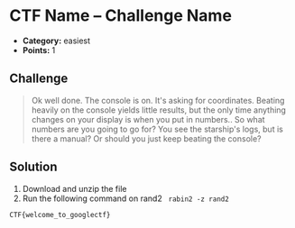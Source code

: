 # CTF Name – Challenge Name

* **Category:** easiest
* **Points:** 1

## Challenge

> Ok well done. The console is on. It's asking for coordinates. Beating heavily on the console yields little results, but the only time anything changes on your display is when you put in numbers.. So what numbers are you going to go for? You see the starship's logs, but is there a manual? Or should you just keep beating the console?

## Solution
1. Download and unzip the file
2. Run the following command on rand2
    ``` rabin2 -z rand2```

```
CTF{welcome_to_googlectf}
```
